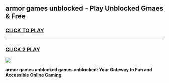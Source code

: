 
## armor games unblocked - Play Unblocked Gmaes & Free
<h3>
<a href="https://premium.freeplayer.one?title=armor_games_unblocked&ref=20F">CLICK TO PLAY</a></h3>
<hr>

<h3>
<a href="https://premium.freeplayer.one?title=armor_games_unblocked&ref=20F">CLICK 2 PLAY</a>
  
</h3>

<a href="https://premium.freeplayer.one?title=armor_games_unblocked&ref=20F/"><img src="https://clearcache.store/games.png"></a>


**armor games unblocked games unblocked: Your Gateway to Fun and Accessible Online Gaming**
